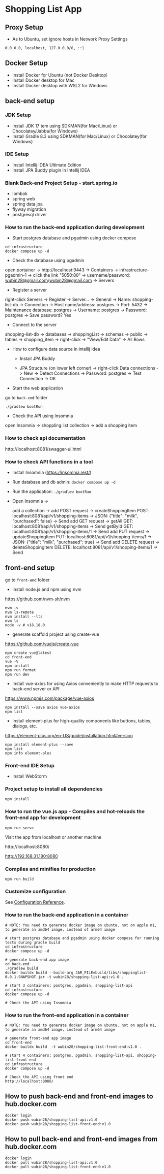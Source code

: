 # Shopping List App

## Proxy Setup

- As to Ubuntu, set ignore hosts in Network Proxy Settings

```value
0.0.0.0, localhost, 127.0.0.0/8, ::1
```

## Docker Setup

- Install Docker for Ubuntu (not Docker Desktop)
- Install Docker desktop for Mac
- Install Docker desktop with WSL2 for Windows

## back-end setup
### JDK Setup

- Install JDK 17 tem using SDKMAN(for Mac/Linux) or Chocolatey/Jabba(for Windows)
- Install Gradle 8.3 using SDKMAN(for Mac/Linux) or Chocolatey(for Windows)

### IDE Setup

- Install Intellij IDEA Ultimate Edition
- Install JPA Buddy plugin in Intellij IDEA

### Blank Back-end Project Setup - start.spring.io

- lombok
- spring web
- spring data jpa
- flyway migration
- postgresql driver

### How to run the back-end application during development

- Start postgres database and pgadmin using docker compose

```shell
cd infrastructure
docker compose up -d
```

- Check the database using pgadmin

open portainer -> 
http://localhost:9443 -> 
Containers -> 
infrastructure-pgadmin-1 -> 
click the link "5050:80" -> 
username/password: wubin28@gmail.com/wubin28@gmail.com -> 
Servers 

  - Register a server

  right-click Servers -> 
  Register -> 
  Server... -> 
  General -> 
  Name: shopping-list-db -> 
  Connection -> 
  Host name/address: postgres -> 
  Port: 5432 -> 
  Maintenance database: postgres -> 
  Username: postgres -> 
  Password: postgres -> 
  Save password? Yes

  - Connect to the server
  
  shopping-list-db -> 
  databases -> 
  shoppingList -> 
  schemas -> 
  public -> 
  tables -> 
  shopping_item -> 
  right-click -> 
  "View/Edit Data" -> 
  All Rows

- How to configure data source in intellij idea

  - Install JPA Buddy

  - JPA Structure (on lower left corner) -> 
    right-click Data connections -> 
    New -> 
    Detect Connections -> 
    Password: postgres -> 
    Test Connection -> 
    OK

- Start the web application

go to `back-end` folder

```shell
./gradlew bootRun
```

- Check the API using Insomnia

open Insomnia -> shoppling list collection -> add a shopping item


### How to check api documentation

http://localhost:8081/swagger-ui.html

### How to check API functions in a tool

- Install Insomnia (https://insomnia.rest/)
- Run database and db admin: ```docker compose up -d```
- Run the application: ```./gradlew bootRun```
- Open Insomnia -> 

  add a collection -> 
  add POST request ->
    createShoppingItem
      POST: localhost:8081/api/v1/shopping-items ->
      JSON: {"title": "milk", "purchased": false} ->
      Send
  add GET request ->
    getAll
      GET: localhost:8081/api/v1/shopping-items ->
      Send
    getById
      GET: localhost:8081/api/v1/shopping-items/1 ->
      Send
  add PUT request -> 
    updateShoppingItem
      PUT: localhost:8081/api/v1/shopping-items/1 ->
      JSON: {"title": "milk", "purchased": true} ->
      Send
  add DELETE request ->
    deleteShoppingItem
      DELETE: localhost:8081/api/v1/shopping-items/1 ->
      Send

## front-end setup

go to `front-end` folder

- Install node.js and npm using nvm

https://github.com/nvm-sh/nvm

```shell
nvm -v
nvm ls-remote
nvm install --lts
nvm ls
node -v # v18.18.0
```

- generate scaffold project using create-vue

https://github.com/vuejs/create-vue

```shell
npm create vue@latest
cd front-end
vue -V
npm install
npm run format
npm run dev
```

- Install vue-axios for using Axios conveniently to make HTTP requests to back-end server or API

https://www.npmjs.com/package/vue-axios

```shell
npm install --save axios vue-axios
npm list
```

- Install element-plus for high-quality components like buttons, tables, dialogs, etc.

https://element-plus.org/en-US/guide/installation.html#version

```shell
npm install element-plus --save
npm list
npm info element-plus
```

### Front-end IDE Setup

- Install WebStorm

### Project setup to install all dependencies
```
npm install
```

### How to run the vue.js app - Compiles and hot-reloads the front-end app for development
```
npm run serve
```

Visit the app from localhost or another machine

http://localhost:8080/

http://192.168.31.180:8080

### Compiles and minifies for production

```
npm run build
```

### Customize configuration

See [Configuration Reference](https://cli.vuejs.org/config/).


### How to run the back-end application in a container

```
# NOTE: You need to generate docker image on ubuntu, not on apple m1, to generate an amd64 image, instead of arm64 image

# start postgres database and pgadmin using docker compose for running tests during gradle build
cd infrastructure
docker compose up -d

# generate back-end app image
cd back-end
./gradlew build
docker buildx build --build-arg JAR_FILE=build/libs/shoppinglist-0.0.1-SNAPSHOT.jar -t wubin28/shopping-list-api:v1.0 .

# start 3 containers: postgres, pgadmin, shopping-list-api
cd infrastructure
docker compose up -d

# Check the API using Insomnia
```

### How to run the front-end application in a container

```
# NOTE: You need to generate docker image on ubuntu, not on apple m1, to generate an amd64 image, instead of arm64 image

# generate front-end app image
cd front-end
docker buildx build  -t wubin28/shopping-list-front-end:v1.0 .

# start 4 containers: postgres, pgadmin, shopping-list-api, shopping-list-front-end
cd infrastructure
docker compose up -d

# Check the API using front end
http://localhost:8080/
```

## How to push back-end and front-end images to hub.docker.com

```
docker login
docker push wubin28/shopping-list-api:v1.0
docker push wubin28/shopping-list-front-end:v1.0
```

## How to pull back-end and front-end images from hub.docker.com

```
docker login
docker pull wubin28/shopping-list-api:v1.0
docker pull wubin28/shopping-list-front-end:v1.0
```